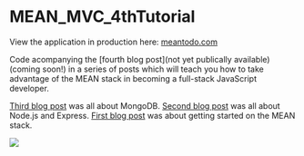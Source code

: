 MEAN_MVC_4thTutorial
====================

View the application in production here: [meantodo.com](http://www.meantodo.com)

Code acompanying the [fourth blog post](not yet publically available)(coming soon!) in a series of posts which will teach you how to take advantage of the MEAN stack in becoming a full-stack JavaScript developer.

[Third blog post](https://hackhands.com/mongodb-crud-mvc-way-with-passport-authentication/) was all about MongoDB.
[Second blog post](https://hackhands.com/delving-node-js-express-web-framework/) was all about Node.js and Express.
[First blog post](https://hackhands.com/how-to-get-started-on-the-mean-stack/) was about getting started on the MEAN stack. 

![](http://www.nikola-breznjak.com/blog/wp-content/uploads/2015/06/MEAN_landingPage2.jpg)